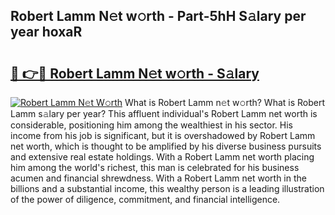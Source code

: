 ## Robert Lamm N𝚎t w𝚘rth - Part-5hH S𝚊lary per year hoxaR

# <h2><a href="http://gc3r4b.nevu.top/?p=Robert+Lamm">🔗 👉🔴 Robert Lamm N𝚎t w𝚘rth - S𝚊lary</a></h2>

[![Robert Lamm N𝚎t W𝚘rth](https://i.imgur.com/Oavwk0R.jpeg)](http://gc3r4b.nevu.top/?p=Robert+Lamm)
What is Robert Lamm n𝚎t w𝚘rth? What is Robert Lamm s𝚊lary per year?
This affluent individual's Robert Lamm net worth is considerable, positioning him among the wealthiest in his sector. His income from his job is significant, but it is overshadowed by Robert Lamm net worth, which is thought to be amplified by his diverse business pursuits and extensive real estate holdings. With a Robert Lamm net worth placing him among the world's richest, this man is celebrated for his business acumen and financial shrewdness. With a Robert Lamm net worth in the billions and a substantial income, this wealthy person is a leading illustration of the power of diligence, commitment, and financial intelligence.

